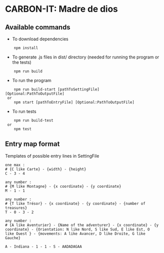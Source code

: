 # CARBON-IT: Madre de dios

## Available commands

- To download dependencies

```
    npm install
```

- To generate .js files in dist/ directory (needed for running the program or the tests)

```
    npm run build
```

- To run the program

```
    npm run build-start [pathToSettingFile] [Optional:PathToOutputFile]
 or
    npm start [pathToEntryFile] [Optional:PathToOutputFile]
```

- To run tests

```
    npm run build-test
 or
    npm test
```

## Entry map format

Templates of possible entry lines in SettingFile

```
one max :
# {C like Carte} - {width} - {height}
C - 3 - 4

any number :
# {M like Montagne} - {x coordinate} - {y coordinate}
M - 1 - 1

any number :
# {T like Trésor} - {x coordinate} - {y coordinate} - {number of treasures}
T - 0 - 3 - 2

any number :
# {A like Aventurier} - {Name of the adventurer} - {x coordinate} - {y coordinate} - {Orientation: N like Nord, S like Sud, E like Est, O like Ouest } - {movements: A like Avancer, D like Droite, G like Gauche}

A - Indiana - 1 - 1 - S - AADADAGAA
```
